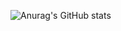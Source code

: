 ![Anurag's GitHub stats](https://github-readme-stats.vercel.app/api?username=FordNGuns&show_icons=true&theme=dark)
